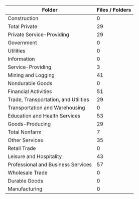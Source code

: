 | Folder                               |   Files / Folders |
|--------------------------------------|-------------------|
| Construction                         |                 0 |
| Total Private                        |                29 |
| Private Service-Providing            |                29 |
| Government                           |                 0 |
| Utilities                            |                 0 |
| Information                          |                 0 |
| Service-Providing                    |                 3 |
| Mining and Logging                   |                41 |
| Nondurable Goods                     |                 0 |
| Financial Activities                 |                51 |
| Trade, Transportation, and Utilities |                29 |
| Transportation and Warehousing       |                 0 |
| Education and Health Services        |                53 |
| Goods-Producing                      |                29 |
| Total Nonfarm                        |                 7 |
| Other Services                       |                35 |
| Retail Trade                         |                 0 |
| Leisure and Hospitality              |                43 |
| Professional and Business Services   |                57 |
| Wholesale Trade                      |                 0 |
| Durable Goods                        |                 0 |
| Manufacturing                        |                 0 |